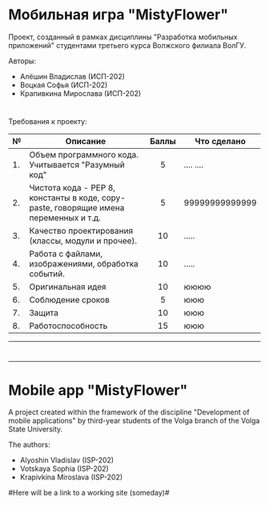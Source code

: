# Мобильная игра "MistyFlower"
Проект, созданный в рамках дисциплины "Разработка мобильных приложений" студентами третьего курса Волжского филиала ВолГУ.
   
Авторы:
- Алёшин Владислав (ИСП-202)
- Воцкая Софья (ИСП-202)
- Крапивкина Мирослава (ИСП-202)

#


Требования к проекту:

| №    | Описание                                                                                                                                                                                              |           Баллы            | Что сделано                                                                                                                                                                                                                                                                                                                                                                                                                                                                                                                                                                                                                                                                                    |
|------|-------------------------------------------------------------------------------------------------------------------------------------------------------------------------------------------------------|:--------------------------:|------------------------------------------------------------------------------------------------------------------------------------------------------------------------------------------------------------------------------------------------------------------------------------------------------------------------------------------------------------------------------------------------------------------------------------------------------------------------------------------------------------------------------------------------------------------------------------------------------------------------------------------------------------------------------------------------|
| 1.   | Объем программного кода. Учитывается "Разумный код"                                                                                                                    |             5              |     ....            ....                                                                                                                                                                                                                                                                                                                                                                                                                                                                                                                                                                                                                   |
| 2.   | Чистота кода - PEP 8, константы в коде, copy-paste, говорящие имена переменных и т.д.                                                                                                                                                            |                       5                     | 99999999999999 |
| 3.   | Качество проектирования (классы, модули и прочее).                                                                                                                                       |             10             | .....                                                                                                                                                                                                                                                                                                                                                                                                                                                                                                                                                                                                                                                          |
| 4.   | Работа с файлами, изображениями, обработка событий.                                                                                                                              |             10             | .....                                                                                                                                                                                                                                                                                                                                                                                                                                                                                                                                                                                                                                                           |
| 5.   | Оригинальная идея                                                                                                                                                             |             10             |        юююю                                                                                                                                                                                                                                                                                                                                                                                                                                                                                                                                                                                                                                                                                        |
| 6.   | Соблюдение сроков                                                                                                                                   |    5   |                                                                                                                                                                                                ююю                                                                                                                                                                                                                                                                                                                                                                                                                                                                                                |
| 7.   | Защита                                                                                                                                                   |             10             |          ююю                                                                                                                                                                                                                                                                                                                                                                                                                                                                                                                                                                                                                                                                    |
| 8.   | Работоспособность                                                                                                                                                               |             15             |        ююю                                                                                                                                                                                                                                                                                                                                                                                                                                                                                                                       |

---

#

---

# Mobile app "MistyFlower"
A project created within the framework of the discipline "Development of mobile applications" by third-year students of the Volga branch of the Volga State University.
   
The authors:
- Alyoshin Vladislav (ISP-202)
- Votskaya Sophia (ISP-202)
- Krapivkina Miroslava (ISP-202)

#Here will be a link to a working site (someday)#
